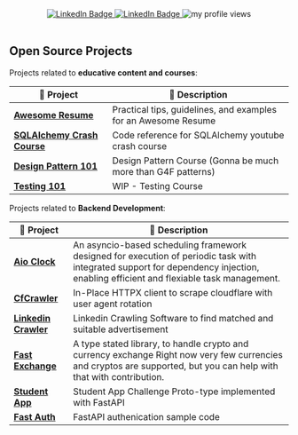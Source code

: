 <div align="center" >
  <div id="badges">
    <a href="https://www.linkedin.com/in/manimozaffar/">
      <img src="https://img.shields.io/badge/LinkedIn-blue?style=for-the-badge&logo=linkedin&logoColor=white" alt="LinkedIn Badge"/>
    </a>
    <a href="mailto:mani.mozaffar@gmail.com">
      <img src="https://img.shields.io/badge/Gmail-red?style=for-the-badge&logo=gmail&logoColor=white" alt="LinkedIn Badge"/>
    </a>
      <img src="https://komarev.com/ghpvc/?username=manimozaffar&style=for-the-badge&color=blueviolet" alt="my profile views"/>
  </div>
</div>
<br />

## Open Source Projects

Projects related to **educative content and courses**:

| 🎁 Project   | 📜 Description  |
|---|---|
| **[Awesome Resume]** | Practical tips, guidelines, and examples for an Awesome Resume  |
| **[SQLAlchemy Crash Course]** | Code reference for SQLAlchemy youtube crash course  |
| **[Design Pattern 101]** | Design Pattern Course (Gonna be much more than G4F patterns) |
| **[Testing 101]** | WIP - Testing Course |

Projects related to **Backend Development**:

| 🎁 Project   | 📜 Description  |
|---|---|
| **[Aio Clock]** | An asyncio-based scheduling framework designed for execution of periodic task with integrated support for dependency injection, enabling efficient and flexiable task management. |
| **[CfCrawler]** | In-Place HTTPX client to scrape cloudflare with user agent rotation |
| **[Linkedin Crawler]** | Linkedin Crawling Software to find matched and suitable advertisement |
| **[Fast Exchange]** | A type stated library, to handle crypto and currency exchange Right now very few currencies and cryptos are supported, but you can help with that with contribution. |
| **[Student App]** | Student App Challenge Proto-type implemented with FastAPI |
| **[Fast Auth]** | FastAPI authenication sample code |


[Aio Clock]: https://github.com/ManiMozaffar/aioclock
[Design Pattern 101]: https://github.com/ManiMozaffar/design-101
[Awesome Resume]: https://github.com/ManiMozaffar/awesome-resumes
[SQLAlchemy Crash Course]: https://github.com/ManiMozaffar/sqlalchemy-crash-course
[Awesome Interviews]: https://github.com/ManiMozaffar/awesome-interview
[Testing 101]: https://github.com/ManiMozaffar/testing-101
[Student App]: https://github.com/ManiMozaffar/fast-student
[Fast Auth]: https://github.com/ManiMozaffar/fast-auth
[Linkedin Crawler]: https://github.com/ManiMozaffar/linkedIn-scraper
[CfCrawler]: https://github.com/ManiMozaffar/cfcrawler
[Fast Exchange]: https://github.com/ManiMozaffar/fastexchange
